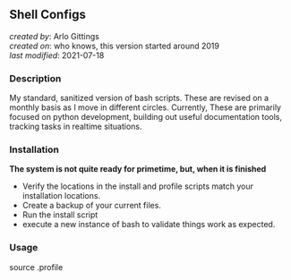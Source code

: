 ## Shell Configs
_created by_: Arlo Gittings  
_created on_: who knows, this version started around 2019  
_last modified_: 2021-07-18  
### Description
My standard, sanitized version of bash scripts. These are revised on a monthly 
basis as I move in different circles. Currently, These are primarily focused on
python development, building out useful documentation tools, tracking tasks in 
realtime situations.
### Installation
**The system is not quite ready for primetime, but, when it is finished**
- Verify the locations in the install and profile scripts match your installation
locations.
- Create a backup of your current files.
- Run the install script
- execute a new instance of bash to validate things work as expected.
### Usage
source .profile 

